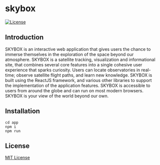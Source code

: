 # skybox
[![License](https://img.shields.io/github/license/mashape/apistatus.svg)](LICENSE.md)
## Introduction
SKYBOX is an interactive web application that gives users the chance to immerse themselves in the exploration of the space beyond our atmosphere. SKYBOX is a satellite tracking, visualization and informational site, that combines several core features into a single cohesive user experience that sparks curiosity. Users can locate observatories in real-time; observe satellite flight paths, and learn new knowledge. SKYBOX is built using the ReactJS framework, and various other libraries to support the implementation of the application features. SKYBOX is accessible to users from around the globe and can run on most modern browsers. SKYBOX is your view of the world beyond our own.
## Installation
```
cd app
npm i
npm run
```
## License
[MIT License](LICENSE)
